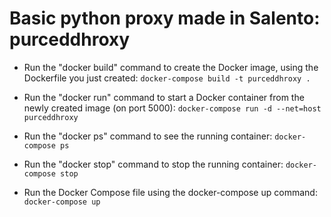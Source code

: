 # Basic python proxy made in Salento: purceddhroxy

- Run the "docker build" command to create the Docker image, using the Dockerfile you just created:
`docker-compose build -t purceddhroxy .`

- Run the "docker run" command to start a Docker container from the newly created image (on port 5000):
`docker-compose run -d --net=host purceddhroxy`

- Run the "docker ps" command to see the running container:
`docker-compose ps`

- Run the "docker stop" command to stop the running container:
`docker-compose stop`

- Run the Docker Compose file using the docker-compose up command:
`docker-compose up`
